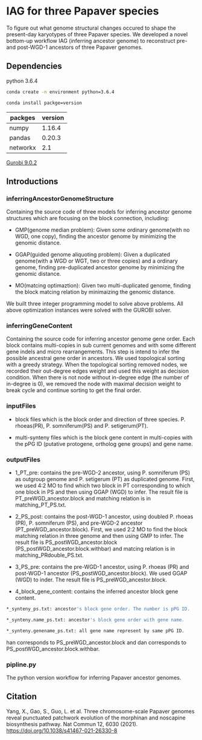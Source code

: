 # IAG for three Papaver species
To figure out what genome structural changes occured to shape the present-day karyotypes of three Papaver species. We developed a novel bottom-up workflow IAG (inferring ancestor genome) to reconstruct pre- and post-WGD-1 ancestors of three Papaver genomes. 

## Dependencies
python 3.6.4
```Bash
conda create -n environment python=3.6.4
```
```Bash
conda install packge=version
```
packges  | version|
--------- | --------|
numpy  | 1.16.4 |
pandas  | 0.20.3 |
networkx | 2.1 |

[Gurobi 9.0.2](https://www.gurobi.com)

## Introductions

### inferringAncestorGenomeStructure
Containing the source code of three models for inferring ancestor genome structures which are focusing on the block connection, including:

* GMP(genome median problem): Given some ordinary genome(with no WGD, one copy), finding the ancestor genome by minimizing the genomic distance.

* GGAP(guided genome aliquoting problem): Given a duplicated genome(with a WGD or WGT, two or three copies) and a ordinary genome, finding pre-duplicated ancestor genome by minimizing the genomic distance.

* MO(matcing optimaztion): Given two multi-duplicated genome, finding the block matcing relation by minimaizing the genomic distance.

We built three integer programming model to solve above problems. All above optimization instances were solved with the GUROBI solver.

### inferringGeneContent
Containing the source code for inferring ancestor genome gene order. Each block contains multi-copies in sub current genomes and with some different gene indels and micro rearrangements. This step is intend to infer the possible ancestral gene order in ancestors. We used topological sorting with a greedy strategy. When the topological sorting removed nodes, we recorded their out-degree edges weight and used this weight as decision condition. When there is not node without in-degree edge (the number of in-degree is 0), we removed the node with maximal decision weight to break cycle and continue sorting to get the final order.

### inputFiles

* block files which is the block order and direction of three species. P. rhoeas(PR), P. somniferum(PS) and P. setigerum(PT).

* multi-synteny files which is the block gene content in multi-copies with the pPG ID (putative protogene, ortholog gene groups) and gene name.

### outputFiles

* 1_PT_pre: contains the pre-WGD-2 ancestor, using P. somniferum (PS) as outgroup genome and P. setigerum (PT) as duplicated genome. First, we used 4:2 MO to find which two block in PT corresponding to which one block in PS and then using GGAP (WGD) to infer. The result file is PT_preWGD_ancestor.block and matching relation is in matching_PT_PS.txt.
* 2_PS_post: contains the post-WGD-1 ancestor, using doubled P. rhoeas (PR), P. somniferum (PS), and pre-WGD-2 ancestor (PT_preWGD_ancestor.block). First, we used 2:2 MO to find the block matching relation in three genome and then using GMP to infer. The result file is PS_postWGD_ancestor.block (PS_postWGD_ancestor.block.withbar) and matcing relation is in matching_PRdouble_PS.txt.

* 3_PS_pre: contains the pre-WGD-1 ancestor, using P. rhoeas (PR) and post-WGD-1 ancestor (PS_postWGD_ancestor.block). We used GGAP (WGD) to inder. The result file is PS_preWGD_ancestor.block.

* 4_block_gene_content: contains the inferred ancestor block gene content. 
```Bash
*_synteny_ps.txt: ancestor's block gene order. The number is pPG ID.
```
```Bash
*_synteny.name_ps.txt: ancestor's block gene order with gene name.
```
```Bash
*_synteny.genename_ps.txt: all gene name represent by same pPG ID.
```
han corresponds to PS_preWGD_ancestor.block and dan corresponds to PS_postWGD_ancestor.block.withbar.

### pipline.py
The python version workflow for inferring Papaver ancestor genomes.


## Citation
Yang, X., Gao, S., Guo, L. et al. Three chromosome-scale Papaver genomes reveal punctuated patchwork evolution of the morphinan and noscapine biosynthesis pathway. Nat Commun 12, 6030 (2021). https://doi.org/10.1038/s41467-021-26330-8
